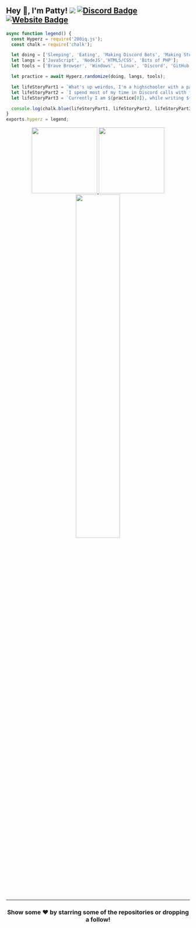 
## Hey 👋, I'm Patty! ![](https://komarev.com/ghpvc/?username=PattysDevelopment&label=Views&color=lightgrey&style=flat) [![Discord Badge](https://img.shields.io/badge/-Discord-9B9B9B?style=flat-square&logo=Discord&logoColor=white)](https://discord.gg/vnjPpwuQFg) [![Website Badge](https://img.shields.io/badge/Website-9B9B9B?style=flat-square&logo=google-chrome&logoColor=white)](https://crimsondev.shop)

```js
async function legend() {
  const Hyperz = require('200iq.js');
  const chalk = require('chalk');

  let doing = ['Sleeping', 'Eating', 'Making Discord Bots', 'Making Stuff in Photoshop'];
  let langs = ['JavaScript', 'NodeJS','HTML5/CSS', 'Bits of PHP'];
  let tools = ['Brave Browser', 'Windows', 'Linux', 'Discord', 'GitHub'];

  let practice = await Hyperz.randomize(doing, langs, tools);

  let lifeStoryPart1 = `What's up weirdos, I'm a highschooler with a passion for Software Development and Graphic Design! `;
  let lifeStoryPart2 = `I spend most of my time in Discord calls with friends, or playing Arma 3. `;
  let lifeStoryPart3 = `Currently I am ${practice[0]}, while writing ${practice[1]} on ${practice[2]}`;

  console.log(chalk.blue(lifeStoryPart1, lifeStoryPart2, lifeStoryPart3));
}
exports.hyperz = legend;
```

<p align="center">
<a href="https://github.com/PattysDevelopment">
  <img height="180em" src="https://github-readme-stats.vercel.app/api?username=PattysDevelopment&show_icons=true&title_color=FB8C00&icon_color=5865F2&text_color=FB8C00&bg_color=151515&include_all_commits=true&count_private=true"/>
  <img height="180em" src="https://github-readme-stats.vercel.app/api/top-langs/?username=PattysDevelopment&layout=compact&langs_count=8&title_color=FB8C00&icon_color=5865F2&text_color=FB8C00&bg_color=151515"/>
  <img width="49%" src="https://github-readme-streak-stats.herokuapp.com?user=PattysDevelopment&theme=dark&hide_border=true&date_format=j%2Fn%5B%2FY%5D&sideLabels=D9DDC3" /></a>
</a>
</p>
 


---

<h3 align=center>Show some ❤️ by starring some of the repositories or dropping a follow!</h3>
